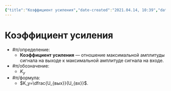 ```yaml
---
{"title":"Коэффициент усиления","date-created":"2021.04.14, 10:39","date-modified":"2023.01.09, 18:06","aliases":["КУ"],"tags":["рпру","схемотехника"],"dg-publish":true,"permalink":"/7-radio-engineering/koefficzient-usileniya/","dgPassFrontmatter":true}
---
```



# Коэффициент усиления

- #π/определение:
	- **Коэффициент усиления** — отношение максимальной амплитуды сигнала на выходе к максимальной амплитуде сигнала на входе.
- #π/обозначение:
	- $K_{у}$
- #π/формула:
	- $K_y=\dfrac{U_{вых}}{U_{вх}}$.
